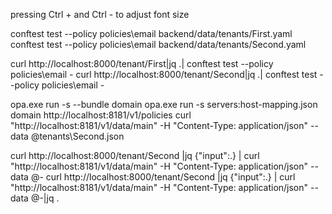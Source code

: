 pressing Ctrl + and Ctrl - to adjust font size

conftest test --policy policies\email backend/data/tenants/First.yaml
conftest test --policy policies\email backend/data/tenants/Second.yaml

curl http://localhost:8000/tenant/First|jq .| conftest test --policy policies\email -
curl http://localhost:8000/tenant/Second|jq .| conftest test --policy policies\email -


opa.exe run -s --bundle domain
opa.exe run -s servers:host-mapping.json domain
http://localhost:8181/v1/policies
curl "http://localhost:8181/v1/data/main" -H "Content-Type: application/json" --data @tenants\Second.json

curl http://localhost:8000/tenant/Second  |jq {"input":.} | curl "http://localhost:8181/v1/data/main" -H "Content-Type: application/json" --data @-
curl http://localhost:8000/tenant/Second  |jq {"input":.} | curl "http://localhost:8181/v1/data/main" -H "Content-Type: application/json" --data @-|jq .